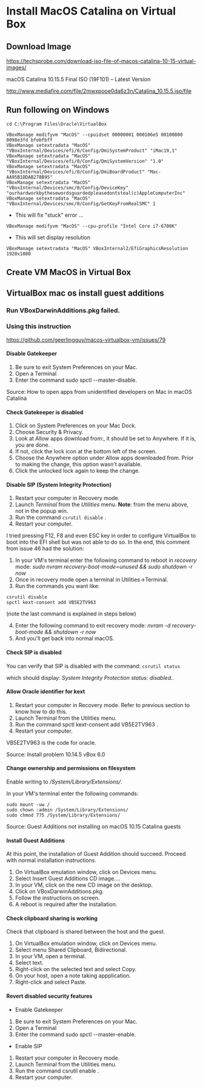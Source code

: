 # Install MacOS Catalina on Virtual Box

## Download Image

https://techsprobe.com/download-iso-file-of-macos-catalina-10-15-virtual-images/


macOS Catalina 10.15.5 Final ISO (19F101) – Latest Version

http://www.mediafire.com/file/2mwxpooe0da6z3n/Catalina_10.15.5.iso/file


## Run following on Windows

```
cd C:\Program Files\Oracle\VirtualBox

VBoxManage modifyvm "MacOS" --cpuidset 00000001 000106e5 00100800 0098e3fd bfebfbff
VBoxManage setextradata "MacOS" "VBoxInternal/Devices/efi/0/Config/DmiSystemProduct" "iMac19,1"
VBoxManage setextradata "MacOS" "VBoxInternal/Devices/efi/0/Config/DmiSystemVersion" "1.0"
VBoxManage setextradata "MacOS" "VBoxInternal/Devices/efi/0/Config/DmiBoardProduct" "Mac-AA95B1DDAB278B95"
VBoxManage setextradata "MacOS" "VBoxInternal/Devices/smc/0/Config/DeviceKey" "ourhardworkbythesewordsguardedpleasedontsteal(c)AppleComputerInc"
VBoxManage setextradata "MacOS" "VBoxInternal/Devices/smc/0/Config/GetKeyFromRealSMC" 1

```
- This will fix "stuck" error ...

```
VBoxManage modifyvm "MacOS" --cpu-profile "Intel Core i7-6700K"
```

- This will set display resolution

```
VBoxManage setextradata "MacOS" VBoxInternal2/EfiGraphicsResolution 1920x1080
```

## Create VM MacOS in Virtual Box

## VirtualBox mac os install guest additions

### Run VBoxDarwinAdditions.pkg failed.

### Using this instruction

https://github.com/geerlingguy/macos-virtualbox-vm/issues/79

#### Disable Gatekeeper

1. Be sure to exit System Preferences on your Mac.
2. Open a Terminal
3. Enter the command sudo spctl --master-disable.

Source: How to open apps from unidentified developers on Mac in macOS Catalina

#### Check Gatekeeper is disabled
1. Click on System Preferences on your Mac Dock.
2. Choose Security & Privacy.
3. Look at Allow apps download from:, it should be set to Anywhere. If it is, you are done.
4. If not, click the lock icon at the bottom left of the screen.
5. Choose the Anywhere option under Allow apps downloaded from. Prior to making the change, this option wasn't available.
6. Click the unlocked lock again to keep the change.

#### Disable SIP (System Integrity Protection)

1. Restart your computer in Recovery mode.
2. Launch *Terminal* from the *Utilities* menu. **Note**: from the menu above, not in the popup win.
3. Run the command `csrutil disable` .
4. Restart your computer.

I tried pressing F12, F8 and even ESC key in order to configure VirtualBox to boot into the EFI shell but was not able to do so. In the end, this comment from issue 46 had the solution:

1. In your VM's terminal enter the following command to reboot in *recovery* mode:
*sudo nvram recovery-boot-mode=unused && sudo shutdown -r now*
2. Once in recovery mode open a terminal in Utilities->Terminal.
3. Run the commands you want like:
```
csrutil disable
spctl kext-consent add VB5E2TV963
```
(note the last command is explained in steps below)

4. Enter the following command to exit recovery mode:
*nvram -d recovery-boot-mode && shutdown -r now*
5. And you'll get back into normal macOS.

#### Check SIP is disabled
You can verify that SIP is disabled with the command:
`csrutil status`

which should display:
*System Integrity Protection status: disabled..*

#### Allow Oracle identifier for kext

1. Restart your computer in Recovery mode. Refer to previous section to know how to do this.
2. Launch Terminal from the Utilities menu.
3. Run the command spctl kext-consent add VB5E2TV963 .
4. Restart your computer.

VB5E2TV963 is the code for oracle.

Source: Install problem 10.14.5 vBox 6.0

#### Change ownership and permissions on filesystem

Enable writing to */System/Library/Extensions/*.

In your VM's terminal enter the following commands:

```
sudo mount -uw /
sudo chown :admin /System/Library/Extensions/
sudo chmod 775 /System/Library/Extensions/
```

Source: Guest Additions not installing on macOS 10.15 Catalina guests

#### Install Guest Additions
At this point, the installation of Guest Addition should succeed. Proceed with normal installation instructions.

1. On VirtualBox emulation window, click on Devices menu.
2. Select Insert Guest Additions CD image....
3. In your VM, click on the new CD image on the desktop.
4. Click on VBoxDarwinAdditions.pkg.
5. Follow the instructions on screen.
6. A reboot is required after the installation.

#### Check clipboard sharing is working
Check that clipboard is shared between the host and the guest.

1. On VirtualBox emulation window, click on Devices menu.
2. Select menu Shared Clipboard, Bidirectional.
3. In your VM, open a terminal.
4. Select text.
5. Right-click on the selected text and select Copy.
6. On your host, open a note taking appplication.
7. Right-click and select Paste.

#### Revert disabled security features
- Enable Gatekeeper

1. Be sure to exit System Preferences on your Mac.
2. Open a Terminal
3. Enter the command sudo spctl --master-enable.

- Enable SIP

1. Restart your computer in Recovery mode.
2. Launch Terminal from the Utilities menu.
3. Run the command csrutil enable .
4. Restart your computer.















